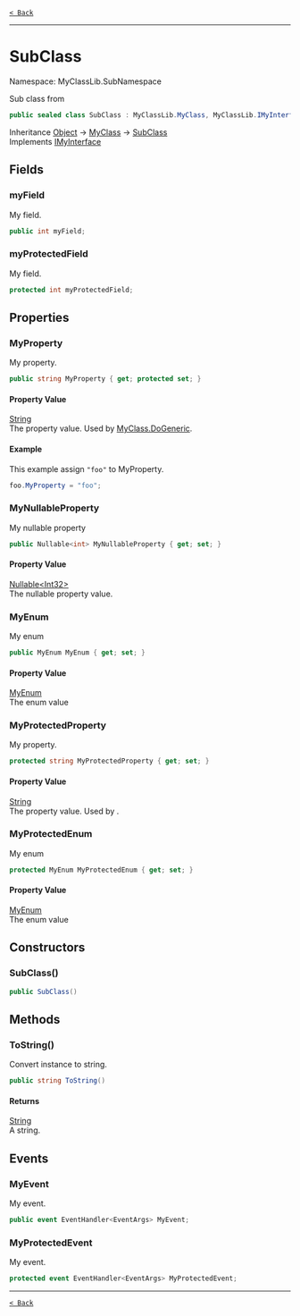 [`< Back`](./)

---

# SubClass

Namespace: MyClassLib.SubNamespace

Sub class from

```csharp
public sealed class SubClass : MyClassLib.MyClass, MyClassLib.IMyInterface
```

Inheritance [Object](https://docs.microsoft.com/en-us/dotnet/api/system.object) → [MyClass](./myclasslib.myclass) → [SubClass](./myclasslib.subnamespace.subclass)<br>
Implements [IMyInterface](./myclasslib.imyinterface)

## Fields

### **myField**

My field.

```csharp
public int myField;
```

### **myProtectedField**

My field.

```csharp
protected int myProtectedField;
```

## Properties

### **MyProperty**

My property.

```csharp
public string MyProperty { get; protected set; }
```

#### Property Value

[String](https://docs.microsoft.com/en-us/dotnet/api/system.string)<br>
The property value. Used by [MyClass.DoGeneric](./myclasslib.myclass#dogeneric).

#### Example

This example assign `"foo"` to MyProperty.

```csharp
foo.MyProperty = "foo";
```

### **MyNullableProperty**

My nullable property

```csharp
public Nullable<int> MyNullableProperty { get; set; }
```

#### Property Value

[Nullable&lt;Int32&gt;](https://docs.microsoft.com/en-us/dotnet/api/system.nullable-1)<br>
The nullable property value.

### **MyEnum**

My enum

```csharp
public MyEnum MyEnum { get; set; }
```

#### Property Value

[MyEnum](./myclasslib.myenum)<br>
The enum value

### **MyProtectedProperty**

My property.

```csharp
protected string MyProtectedProperty { get; set; }
```

#### Property Value

[String](https://docs.microsoft.com/en-us/dotnet/api/system.string)<br>
The property value. Used by .

### **MyProtectedEnum**

My enum

```csharp
protected MyEnum MyProtectedEnum { get; set; }
```

#### Property Value

[MyEnum](./myclasslib.myenum)<br>
The enum value

## Constructors

### **SubClass()**

```csharp
public SubClass()
```

## Methods

### **ToString()**

Convert instance to string.

```csharp
public string ToString()
```

#### Returns

[String](https://docs.microsoft.com/en-us/dotnet/api/system.string)<br>
A string.

## Events

### **MyEvent**

My event.

```csharp
public event EventHandler<EventArgs> MyEvent;
```

### **MyProtectedEvent**

My event.

```csharp
protected event EventHandler<EventArgs> MyProtectedEvent;
```

---

[`< Back`](./)
